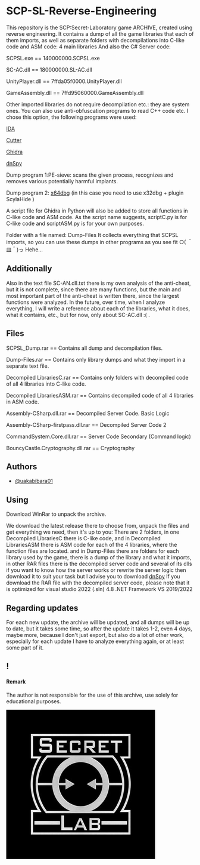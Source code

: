 
# SCP-SL-Reverse-Engineering

This repository is the SCP:Secret-Laboratory game ARCHIVE, created using reverse engineering.
It contains a dump of all the game libraries that each of them imports, as well as separate folders with decompilations into C-like code and ASM code: 4 main libraries And also the C# Server code:


SCPSL.exe == 140000000.SCPSL.exe


SC-AC.dll == 180000000.SL-AC.dll


UnityPlayer.dll == 7ffda05f0000.UnityPlayer.dll


GameAssembly.dll == 7ffd95060000.GameAssembly.dll

Other imported libraries do not require decompilation etc.: they are system ones.
You can also use anti-obfuscation programs to read C++ code etc.
I chose this option, the following programs were used:

[IDA](https://hex-rays.com/ida-free)

[Cutter](https://github.com/rizinorg/cutter)

[Ghidra](https://github.com/NationalSecurityAgency/ghidra)

[dnSpy](https://github.com/dnSpy/dnSpy)

Dump program 1:PE-sieve: scans the given process, recognizes and removes various potentially harmful implants.

Dump program 2: [x64dbg](https://x64dbg.com/) (in this case you need to use x32dbg + plugin ScylaHide )

A script file for Ghidra in Python will also be added to store all functions in C-like code and ASM code. As the script name suggests,
scriptC.py is for C-like code and scriptASM.py is for your own purposes.

Folder with a file named: Dump-Files
It collects everything that SCPSL imports, so you can use these dumps in other programs as you see fit ○( ＾皿＾)っ Hehe…

## Additionally

Also in the text file SC-AN.dll.txt there is my own analysis of the anti-cheat, but it is not complete, since there are many functions,
but the main and most important part of the anti-cheat is written there, since the largest functions were analyzed.
In the future, over time, when I analyze everything, I will write a reference about each of the libraries, 
what it does, what it contains, etc., but for now, only about SC-AC.dll :( .

## Files

SCPSL_Dump.rar == Contains all dump and decompilation files.

Dump-Files.rar == Contains only library dumps and what they import in a separate text file.

Decompiled LibrariesC.rar == Contains only folders with decompiled code of all 4 libraries into C-like code.

Decompiled LibrariesASM.rar == Contains decompiled code of all 4 libraries in ASM code.

Assembly-CSharp.dll.rar == Decompiled Server Code. Basic Logic

Assembly-CSharp-firstpass.dll.rar == Decompiled Server Code 2 

CommandSystem.Core.dll.rar == Server Code Secondary (Command logic)

BouncyCastle.Cryptography.dll.rar == Cryptography

## Authors

- [@uakabibara01](https://github.com/uakabibara01)


## Using

Download WinRar to unpack the archive.

We download the latest release there to choose from, unpack the files and get everything we need, then it's up to you:
There are 2 folders, in one Decompiled LibrariesC there is C-like code, and in Decompiled LibrariesASM there is ASM code for each of the 4 libraries,
where the function files are located.
and in Dump-Files there are folders for each library used by the game, there is a dump of the library and what it imports,
in other RAR files there is the decompiled server code and several of its dlls if you want to know how the server works or rewrite the server logic then download it to suit your task
but I advise you to download [dnSpy](https://github.com/dnSpy/dnSpy)
If you download the RAR file with the decompiled server code, 
please note that it is optimized for visual studio 2022 (.sln) 4.8 .NET Framework VS 2019/2022

## Regarding updates

For each new update, the archive will be updated, and all dumps will be up to date, but it takes some time, so after the update it takes 1-2, even 4 days, maybe more, 
because I don't just export, but also do a lot of other work, especially for each update
I have to analyze everything again, or at least some part of it.

## !

#### Remark 

The author is not responsible for the use of this archive, use solely for educational purposes.

![Logo](https://raw.githubusercontent.com/uakabibara01/uakabibara01/refs/heads/main/vn5K5O6d_400x400.jpg)


